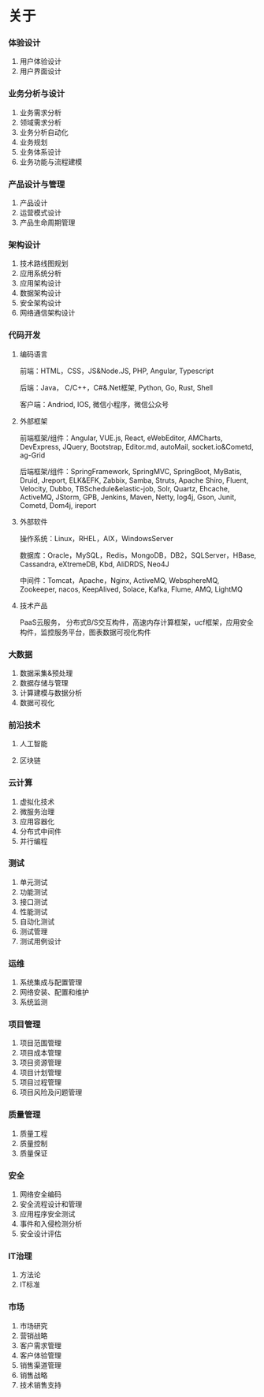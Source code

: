 # 关于

### 体验设计

1. 用户体验设计
2. 用户界面设计

### 业务分析与设计

1. 业务需求分析
2. 领域需求分析
3. 业务分析自动化
4. 业务规划
5. 业务体系设计
6. 业务功能与流程建模

### 产品设计与管理

1. 产品设计
2. 运营模式设计
3. 产品生命周期管理

### 架构设计

1. 技术路线图规划
2. 应用系统分析
3. 应用架构设计
4. 数据架构设计
5. 安全架构设计
6. 网络通信架构设计

### 代码开发

1. 编码语言

   前端：HTML，CSS，JS&Node.JS, PHP, Angular, Typescript

   后端：Java， C/C++，C#&.Net框架, Python, Go, Rust, Shell

   客户端：Andriod, IOS, 微信小程序，微信公众号

2. 外部框架

   前端框架/组件：Angular, VUE.js, React, eWebEditor, AMCharts, DevExpress, JQuery, Bootstrap, Editor.md, autoMail, socket.io&Cometd, ag-Grid

   后端框架/组件：SpringFramework, SpringMVC, SpringBoot, MyBatis, Druid, Jreport, ELK&EFK, Zabbix, Samba, Struts,  Apache Shiro, Fluent, Velocity, Dubbo, TBSchedule&elastic-job, Solr, Quartz, Ehcache, ActiveMQ, JStorm, GPB, Jenkins, Maven, Netty, log4j, Gson, Junit, Cometd, Dom4j, ireport

3. 外部软件

   操作系统：Linux，RHEL，AIX，WindowsServer

   数据库：Oracle，MySQL，Redis，MongoDB，DB2，SQLServer，HBase, Cassandra, eXtremeDB, Kbd, AliDRDS, Neo4J

   中间件：Tomcat，Apache，Nginx, ActiveMQ, WebsphereMQ, Zookeeper, nacos, KeepAlived, Solace, Kafka, Flume, AMQ, LightMQ

4. 技术产品

   PaaS云服务， 分布式B/S交互构件，高速内存计算框架，ucf框架，应用安全构件，监控服务平台，图表数据可视化构件

### 大数据

1. 数据采集&预处理
2. 数据存储与管理
3. 计算建模与数据分析
4. 数据可视化

### 前沿技术

1. 人工智能

2. 区块链

### 云计算

1. 虚拟化技术
2. 微服务治理
3. 应用容器化
4. 分布式中间件
5. 并行编程

### 测试

1. 单元测试
2. 功能测试
3. 接口测试
4. 性能测试
5. 自动化测试
6. 测试管理
7. 测试用例设计

### 运维

1. 系统集成与配置管理
2. 网络安装、配置和维护
3. 系统监测

### 项目管理

1. 项目范围管理
2. 项目成本管理
3. 项目资源管理
4. 项目计划管理
5. 项目过程管理
6. 项目风险及问题管理

### 质量管理

1. 质量工程
2. 质量控制
3. 质量保证

### 安全

1. 网络安全编码
2. 安全流程设计和管理
3. 应用程序安全测试
4. 事件和入侵检测分析
5. 安全设计评估

### IT治理

1. 方法论
2. IT标准

### 市场

1. 市场研究
2. 营销战略
3. 客户需求管理
4. 客户体验管理
5. 销售渠道管理
6. 销售战略
7. 技术销售支持

